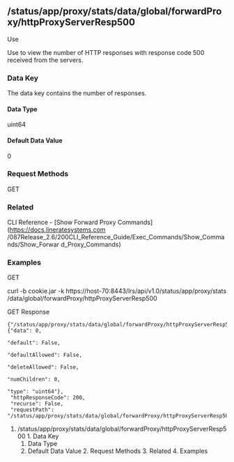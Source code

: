 ## /status/app/proxy/stats/data/global/forwardProxy/httpProxyServerResp500

Use

Use to view the number of HTTP responses with response code 500 received from
the servers.

### Data Key

The data key contains the number of responses.

#### Data Type

uint64

#### Default Data Value

0

### Request Methods

GET

### Related

CLI Reference - [Show Forward Proxy Commands](https://docs.lineratesystems.com
/087Release_2.6/200CLI_Reference_Guide/Exec_Commands/Show_Commands/Show_Forwar
d_Proxy_Commands)

### Examples

GET

curl -b cookie.jar -k https://host-70:8443/lrs/api/v1.0/status/app/proxy/stats
/data/global/forwardProxy/httpProxyServerResp500

GET Response

    
    {"/status/app/proxy/stats/data/global/forwardProxy/httpProxyServerResp500": {"data": 0,
                                                                                  "default": False,
                                                                                  "defaultAllowed": False,
                                                                                  "deleteAllowed": False,
                                                                                  "numChildren": 0,
                                                                                  "type": "uint64"},
     "httpResponseCode": 200,
     "recurse": False,
     "requestPath": "/status/app/proxy/stats/data/global/forwardProxy/httpProxyServerResp500"}
    

  1. /status/app/proxy/stats/data/global/forwardProxy/httpProxyServerResp500
    1. Data Key
      1. Data Type
      2. Default Data Value
    2. Request Methods
    3. Related
    4. Examples

